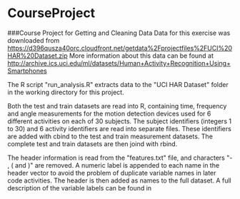 # CourseProject
###Course Project for Getting and Cleaning Data
Data for this exercise was downloaded from https://d396qusza40orc.cloudfront.net/getdata%2Fprojectfiles%2FUCI%20HAR%20Dataset.zip 
More information about this data can be found at http://archive.ics.uci.edu/ml/datasets/Human+Activity+Recognition+Using+Smartphones 

The R script "run_analysis.R" extracts data to the "UCI HAR Dataset" folder in the working directory for this project.

Both the test and train datasets are read into R, containing time, frequency and angle measurements for the motion detection devices used for 6 different activities on each of 30 subjects. The subject identifiers (integers 1 to 30) and 6 activity identifiers are read into separate files. These identifiers are added with cbind to the test and train measurement datasets.
The complete test and train datasets are then joind with rbind.

The header information is read from the "features.txt" file, and characters "- , ( and )" are removed. A numeric label is appended to each name in the header vector to avoid the problem of duplicate variable names in later code activities. The header is then added as names to the full dataset. A full description of the variable labels can be found in 


